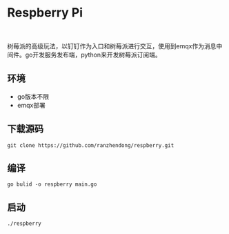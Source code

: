 # Respberry Pi

​		

​		树莓派的高级玩法，以钉钉作为入口和树莓派进行交互，使用到emqx作为消息中间件。go开发服务发布端，python来开发树莓派订阅端。

## 环境

- go版本不限
- emqx部署

## 下载源码

```shell
git clone https://github.com/ranzhendong/respberry.git
```

## 编译

```shell
go bulid -o respberry main.go
```

## 启动

```shell
./respberry
```

